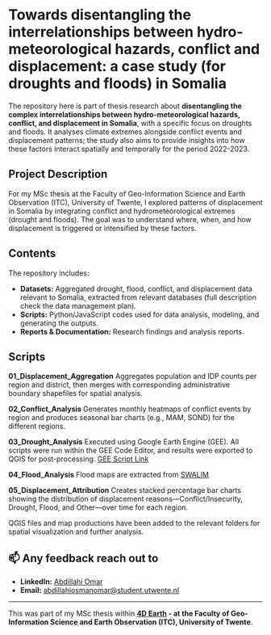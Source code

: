 # Towards disentangling the interrelationships between hydro-meteorological hazards, conflict and displacement: a case study (for droughts and floods) in Somalia 

The repository here is part of thesis research about **disentangling the complex interrelationships between hydro-meteorological hazards, conflict, and displacement in Somalia**, with a specific focus on droughts and floods. It analyses climate extremes alongside conflict events and displacement patterns; the study also aims to provide insights into how these factors interact spatially and temporally for the period 2022-2023.

## Project Description
For my MSc thesis at the Faculty of Geo-Information Science and Earth Observation (ITC), University of Twente, I explored patterns of displacement in Somalia by integrating conflict and hydrometeorological extremes (drought and floods). The goal was to understand where, when, and how displacement is triggered or intensified by these factors.

## Contents

The repository includes:
- **Datasets:** Aggregated drought, flood, conflict, and displacement data relevant to Somalia, extracted from relevant databases (full description check the data management plan).
- **Scripts:** Python/JavaScript codes used for data analysis, modeling, and generating the outputs.
- **Reports & Documentation:** Research findings and analysis reports.

## Scripts 

**01_Displacement_Aggregation**
Aggregates population and IDP counts per region and district, then merges with corresponding administrative boundary shapefiles for spatial analysis.

**02_Conflict_Analysis**
Generates monthly heatmaps of conflict events by region and produces seasonal bar charts (e.g., MAM, SOND) for the different regions.

**03_Drought_Analysis**
Executed using Google Earth Engine (GEE). All scripts were run within the GEE Code Editor, and results were exported to QGIS for post-processing. [GEE Script Link](https://code.earthengine.google.com/eefd5341366cea4e8b2912b633d794bd)

**04_Flood_Analysis**
Flood maps are extracted from [SWALIM](https://spatial.faoswalim.org/#/)

**05_Displacement_Attribution**
Creates stacked percentage bar charts showing the distribution of displacement reasons—Conflict/Insecurity, Drought, Flood, and Other—over time for each region.

QGIS files and map productions have been added to the relevant folders for spatial visualization and further analysis.

## 📫 Any feedback reach out to
- **LinkedIn:** [Abdillahi Omar](https://www.linkedin.com/in/abdillahi-osman-omar-7b2724173/)
- **Email:** [abdillahiosmanomar@student.utwente.nl](mailto:abdillahiosmanomar@student.utwente.nl)

---

This was part of my MSc thesis within **[4D Earth](https://www.itc.nl/research/research-themes/4d-earth/) - at the Faculty of Geo-Information Science and Earth Observation (ITC), University of Twente**.
